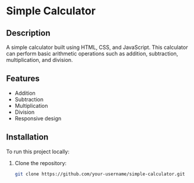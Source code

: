 # Simple Calculator

## Description
A simple calculator built using HTML, CSS, and JavaScript. This calculator can perform basic arithmetic operations such as addition, subtraction, multiplication, and division.

## Features
- Addition
- Subtraction
- Multiplication
- Division
- Responsive design

## Installation
To run this project locally:

1. Clone the repository:
   ```bash
   git clone https://github.com/your-username/simple-calculator.git
